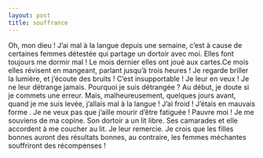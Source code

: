 ```yaml
---
layout: post
title: souffrance
---
```


<p>  Oh, mon dieu ! J’ai mal à la langue depuis une semaine, c’est à cause de certaines femmes détestée qui partage un dortoir avec moi. Elles font toujours me dormir mal ! Le mois dernier elles ont joué aux cartes.Ce mois elles révisent en mangeant, parlant jusqu’à trois heures ! Je regarde briller la lumière, et j’écoute des bruits ! C’est insupportable ! Je leur en veux ! Je ne leur détrange jamais. Pourquoi je suis détrangée ? Au début, je doute si je commets une erreur. Mais, malheureusement, quelques jours avant, quand je me suis levée, j’allais mal à la langue ! J’ai froid ! J’étais en mauvais forme . Je ne veux pas que j’aille mourir d’être fatiguée ! Pauvre moi ! Je me souviens de ma copine. Son dortoir a un lit libre. Ses camarades et elle accordent à me coucher au lit. Je leur remercie. Je crois que les filles bonnes auront des résultats bonnes, au contraire, les femmes méchantes souffriront des récompenses !</p>
